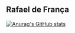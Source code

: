 ## Rafael de França

[![Anurag's GitHub stats](https://github-readme-stats.vercel.app/api?username=eofrancaa)](https://github.com/eofrancaa/github-readme-stats)
<!--
**eoFrancaa/eoFrancaa** is a ✨ _special_ ✨ repository because its `README.md` (this file) appears on your GitHub profile.

Here are some ideas to get you started:

- 🔭 I’m currently working on ...
- 🌱 I’m currently learning ...
- 👯 I’m looking to collaborate on ...
- 🤔 I’m looking for help with ...
- 💬 Ask me about ...
- 📫 How to reach me: ...
- 😄 Pronouns: ...
- ⚡ Fun fact: ...
-->

